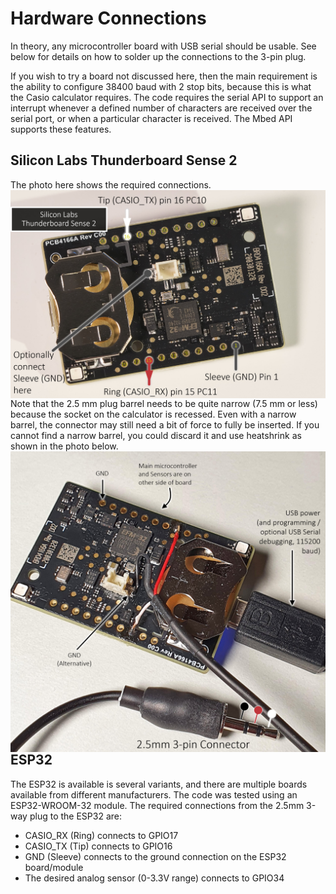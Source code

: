 # Hardware Connections
In theory, any microcontroller board with USB serial should be usable. See below for details on how to solder up the connections to the 3-pin plug.

If you wish to try a board not discussed here, then the main requirement is the ability to configure 38400 baud with 2 stop bits, because this is what the Casio calculator requires. The code requires the serial API to support an interrupt whenever a defined number of characters are received over the serial port, or when a particular character is received. The Mbed API supports these features.

## Silicon Labs Thunderboard Sense 2

The photo here shows the required connections.
<img src="images/thunderboard-connections.jpg" width="640" style="float:left">

Note that the 2.5 mm plug barrel needs to be quite narrow (7.5 mm or less) because the socket on the calculator is recessed. Even with a narrow barrel, the connector may still need a bit of force to fully be inserted.
If you cannot find a narrow barrel, you could discard it and use heatshrink as shown in the photo below.
<img src="images/thunderboard-soldered.jpg" width="640" style="float:left">

## ESP32
The ESP32 is available is several variants, and there are multiple boards available from different manufacturers. The code was tested using an ESP32-WROOM-32 module. The required connections from the 2.5mm 3-way plug to the ESP32 are:

* CASIO_RX (Ring) connects to GPIO17
* CASIO_TX (Tip) connects to GPIO16
* GND (Sleeve) connects to the ground connection on the ESP32 board/module
* The desired analog sensor (0-3.3V range) connects to GPIO34
